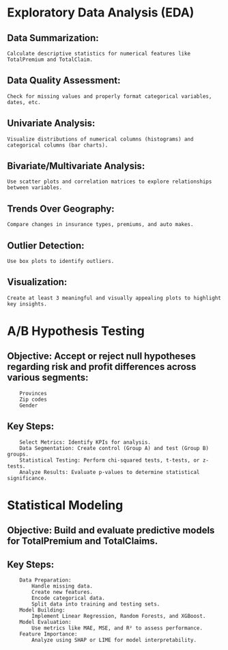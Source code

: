 # Exploratory Data Analysis (EDA)
## Data Summarization:

    Calculate descriptive statistics for numerical features like TotalPremium and TotalClaim.

## Data Quality Assessment:

    Check for missing values and properly format categorical variables, dates, etc.

## Univariate Analysis:

    Visualize distributions of numerical columns (histograms) and categorical columns (bar charts).

## Bivariate/Multivariate Analysis:

    Use scatter plots and correlation matrices to explore relationships between variables.

## Trends Over Geography:

    Compare changes in insurance types, premiums, and auto makes.

## Outlier Detection:

    Use box plots to identify outliers.

## Visualization:

    Create at least 3 meaningful and visually appealing plots to highlight key insights.



# A/B Hypothesis Testing

## Objective: Accept or reject null hypotheses regarding risk and profit differences across various segments:
        Provinces
        Zip codes
        Gender
## Key Steps:
        Select Metrics: Identify KPIs for analysis.
        Data Segmentation: Create control (Group A) and test (Group B) groups.
        Statistical Testing: Perform chi-squared tests, t-tests, or z-tests.
        Analyze Results: Evaluate p-values to determine statistical significance.

# Statistical Modeling

## Objective: Build and evaluate predictive models for TotalPremium and TotalClaims.
## Key Steps:
        Data Preparation:
            Handle missing data.
            Create new features.
            Encode categorical data.
            Split data into training and testing sets.
        Model Building:
            Implement Linear Regression, Random Forests, and XGBoost.
        Model Evaluation:
            Use metrics like MAE, MSE, and R² to assess performance.
        Feature Importance:
            Analyze using SHAP or LIME for model interpretability.